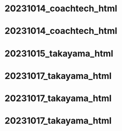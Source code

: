 # 20231014_coachtech_html
# 20231014_coachtech_html
# 20231015_takayama_html
# 20231017_takayama_html
# 20231017_takayama_html
# 20231017_takayama_html
